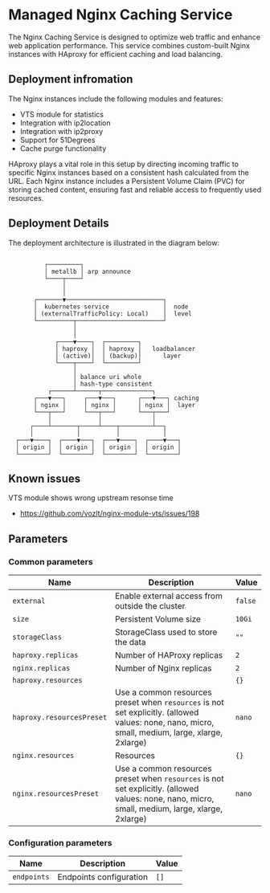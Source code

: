 # Managed Nginx Caching Service

The Nginx Caching Service is designed to optimize web traffic and enhance web application performance. This service combines custom-built Nginx instances with HAproxy for efficient caching and load balancing.

## Deployment infromation

The Nginx instances include the following modules and features:

- VTS module for statistics
- Integration with ip2location
- Integration with ip2proxy
- Support for 51Degrees
- Cache purge functionality

HAproxy plays a vital role in this setup by directing incoming traffic to specific Nginx instances based on a consistent hash calculated from the URL. Each Nginx instance includes a Persistent Volume Claim (PVC) for storing cached content, ensuring fast and reliable access to frequently used resources.

## Deployment Details

The deployment architecture is illustrated in the diagram below:

```

          ┌─────────┐
          │ metallb │ arp announce
          └────┬────┘
               │
               │
       ┌───────▼───────────────────────────┐
       │  kubernetes service               │  node
       │ (externalTrafficPolicy: Local)    │  level
       └──────────┬────────────────────────┘
                  │
                  │
             ┌────▼────┐  ┌─────────┐
             │ haproxy │  │ haproxy │   loadbalancer
             │ (active)│  │ (backup)│      layer
             └────┬────┘  └─────────┘
                  │
                  │ balance uri whole
                  │ hash-type consistent
           ┌──────┴──────┬──────────────┐
       ┌───▼───┐     ┌───▼───┐      ┌───▼───┐ caching
       │ nginx │     │ nginx │      │ nginx │  layer
       └───┬───┘     └───┬───┘      └───┬───┘
           │             │              │
      ┌────┴───────┬─────┴────┬─────────┴──┐
      │            │          │            │
  ┌───▼────┐  ┌────▼───┐  ┌───▼────┐  ┌────▼───┐
  │ origin │  │ origin │  │ origin │  │ origin │
  └────────┘  └────────┘  └────────┘  └────────┘

```

## Known issues

VTS module shows wrong upstream resonse time
- https://github.com/vozlt/nginx-module-vts/issues/198

## Parameters

### Common parameters

| Name                      | Description                                                                                                                                      | Value   |
| ------------------------- | ------------------------------------------------------------------------------------------------------------------------------------------------ | ------- |
| `external`                | Enable external access from outside the cluster                                                                                                  | `false` |
| `size`                    | Persistent Volume size                                                                                                                           | `10Gi`  |
| `storageClass`            | StorageClass used to store the data                                                                                                              | `""`    |
| `haproxy.replicas`        | Number of HAProxy replicas                                                                                                                       | `2`     |
| `nginx.replicas`          | Number of Nginx replicas                                                                                                                         | `2`     |
| `haproxy.resources`       |                                                                                                                                                  | `{}`    |
| `haproxy.resourcesPreset` | Use a common resources preset when `resources` is not set explicitly. (allowed values: none, nano, micro, small, medium, large, xlarge, 2xlarge) | `nano`  |
| `nginx.resources`         | Resources                                                                                                                                        | `{}`    |
| `nginx.resourcesPreset`   | Use a common resources preset when `resources` is not set explicitly. (allowed values: none, nano, micro, small, medium, large, xlarge, 2xlarge) | `nano`  |

### Configuration parameters

| Name        | Description             | Value |
| ----------- | ----------------------- | ----- |
| `endpoints` | Endpoints configuration | `[]`  |
